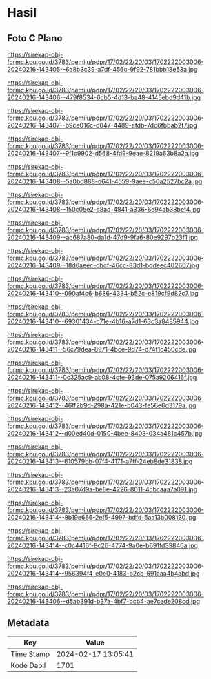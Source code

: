 # Hasil

## Foto C Plano

https://sirekap-obj-formc.kpu.go.id/3783/pemilu/pdpr/17/02/22/20/03/1702222003006-20240216-143405--6a8b3c39-a7df-456c-9f92-781bbb13e53a.jpg

https://sirekap-obj-formc.kpu.go.id/3783/pemilu/pdpr/17/02/22/20/03/1702222003006-20240216-143406--479f8534-6cb5-4d13-ba48-4145ebd9d41b.jpg

https://sirekap-obj-formc.kpu.go.id/3783/pemilu/pdpr/17/02/22/20/03/1702222003006-20240216-143407--b9ce016c-d047-4489-afdb-7dc6fbbab2f7.jpg

https://sirekap-obj-formc.kpu.go.id/3783/pemilu/pdpr/17/02/22/20/03/1702222003006-20240216-143407--9f1c9902-d568-4fd9-9eae-8219a63b8a2a.jpg

https://sirekap-obj-formc.kpu.go.id/3783/pemilu/pdpr/17/02/22/20/03/1702222003006-20240216-143408--5a0bd888-d641-4559-9aee-c50a2527bc2a.jpg

https://sirekap-obj-formc.kpu.go.id/3783/pemilu/pdpr/17/02/22/20/03/1702222003006-20240216-143408--150c05e2-c8ad-4841-a336-6e94ab38bef4.jpg

https://sirekap-obj-formc.kpu.go.id/3783/pemilu/pdpr/17/02/22/20/03/1702222003006-20240216-143409--ad687a80-da1d-47d9-9fa6-80e9297b23f1.jpg

https://sirekap-obj-formc.kpu.go.id/3783/pemilu/pdpr/17/02/22/20/03/1702222003006-20240216-143409--18d6aeec-dbcf-46cc-83d1-bddeec402607.jpg

https://sirekap-obj-formc.kpu.go.id/3783/pemilu/pdpr/17/02/22/20/03/1702222003006-20240216-143410--090af4c6-b686-4334-b52c-e819cf9d82c7.jpg

https://sirekap-obj-formc.kpu.go.id/3783/pemilu/pdpr/17/02/22/20/03/1702222003006-20240216-143410--69301434-c71e-4b16-a7d1-63c3a8485944.jpg

https://sirekap-obj-formc.kpu.go.id/3783/pemilu/pdpr/17/02/22/20/03/1702222003006-20240216-143411--56c79dea-8971-4bce-9d74-d74f1c450cde.jpg

https://sirekap-obj-formc.kpu.go.id/3783/pemilu/pdpr/17/02/22/20/03/1702222003006-20240216-143411--0c325ac9-ab08-4cfe-93de-075a9206416f.jpg

https://sirekap-obj-formc.kpu.go.id/3783/pemilu/pdpr/17/02/22/20/03/1702222003006-20240216-143412--46ff2b9d-298a-421e-b043-fe56e6d3179a.jpg

https://sirekap-obj-formc.kpu.go.id/3783/pemilu/pdpr/17/02/22/20/03/1702222003006-20240216-143412--d00ed40d-0150-4bee-8403-034a481c457b.jpg

https://sirekap-obj-formc.kpu.go.id/3783/pemilu/pdpr/17/02/22/20/03/1702222003006-20240216-143413--610579bb-07f4-4171-a7ff-24eb8de31838.jpg

https://sirekap-obj-formc.kpu.go.id/3783/pemilu/pdpr/17/02/22/20/03/1702222003006-20240216-143413--23a07d9a-be8e-4226-8011-4cbcaaa7a091.jpg

https://sirekap-obj-formc.kpu.go.id/3783/pemilu/pdpr/17/02/22/20/03/1702222003006-20240216-143414--8b19e666-2ef5-4997-bdfd-5aa13b008130.jpg

https://sirekap-obj-formc.kpu.go.id/3783/pemilu/pdpr/17/02/22/20/03/1702222003006-20240216-143414--c0c4416f-8c26-4774-9a0e-b691fd39846a.jpg

https://sirekap-obj-formc.kpu.go.id/3783/pemilu/pdpr/17/02/22/20/03/1702222003006-20240216-143414--956394f4-e0e0-4183-b2cb-691aaa4b4abd.jpg

https://sirekap-obj-formc.kpu.go.id/3783/pemilu/pdpr/17/02/22/20/03/1702222003006-20240216-143406--d5ab391d-b37a-4bf7-bcb4-ae7cede208cd.jpg


## Metadata

| Key        | Value               |
| ---------- | ------------------- |
| Time Stamp | 2024-02-17 13:05:41 |
| Kode Dapil | 1701                |



